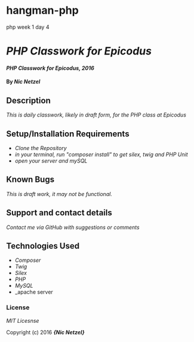 # hangman-php
php week 1 day 4
# _PHP Classwork for Epicodus_

#### _PHP Classwork for Epicodus, 2016_

#### By _**Nic Netzel**_

## Description

_This is daily classwork, likely in draft form, for the PHP class at Epicodus_

## Setup/Installation Requirements

* _Clone the Repository_
* _in your terminal, run  "composer install"   to get silex, twig and PHP Unit_
* _open your server and mySQL_


## Known Bugs

_This is draft work, it may not be functional._

## Support and contact details

_Contact me via GitHub with suggestions or comments_

## Technologies Used

* _Composer_
* _Twig_
* _Silex_
* _PHP_
* _MySQL_
* _apache server

### License

*MIT Licesnse*

Copyright (c) 2016 **_{Nic Netzel}_**
